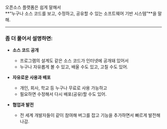 
오픈소스 플랫폼은 쉽게 말해서  
**“누구나 소스 코드를 보고, 수정하고, 공유할 수 있는 소프트웨어 기반 시스템”**을 말해.

---

### 좀 더 풀어서 설명하면:

- **소스 코드 공개**
    - 프로그램의 설계도 같은 소스 코드가 인터넷에 공개돼 있어서
    - 누구나 자유롭게 볼 수 있고, 배울 수도 있고, 고칠 수도 있어.
        
- **자유로운 사용과 배포**
    - 개인, 회사, 학교 등 누구나 무료로 사용 가능하고
    - 필요하면 수정해서 다시 배포(공유)할 수도 있어.
        
- **협업과 발전**
    - 전 세계 개발자들이 같이 참여해 버그를 잡고 기능을 추가하면서 빠르게 발전해 나감.